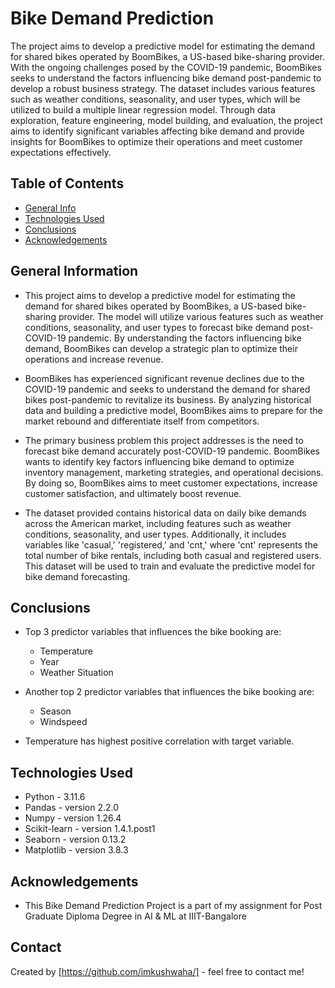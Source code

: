 # Bike Demand Prediction

The project aims to develop a predictive model for estimating the demand for shared bikes operated by BoomBikes, a US-based bike-sharing provider. With the ongoing challenges posed by the COVID-19 pandemic, BoomBikes seeks to understand the factors influencing bike demand post-pandemic to develop a robust business strategy. The dataset includes various features such as weather conditions, seasonality, and user types, which will be utilized to build a multiple linear regression model. Through data exploration, feature engineering, model building, and evaluation, the project aims to identify significant variables affecting bike demand and provide insights for BoomBikes to optimize their operations and meet customer expectations effectively.

## Table of Contents
* [General Info](#general-information)
* [Technologies Used](#technologies-used)
* [Conclusions](#conclusions)
* [Acknowledgements](#acknowledgements)


## General Information
- This project aims to develop a predictive model for estimating the demand for shared bikes operated by BoomBikes, a US-based bike-sharing provider. The model will utilize various features such as weather conditions, seasonality, and user types to forecast bike demand post-COVID-19 pandemic. By understanding the factors influencing bike demand, BoomBikes can develop a strategic plan to optimize their operations and increase revenue.

- BoomBikes has experienced significant revenue declines due to the COVID-19 pandemic and seeks to understand the demand for shared bikes post-pandemic to revitalize its business. By analyzing historical data and building a predictive model, BoomBikes aims to prepare for the market rebound and differentiate itself from competitors.


- The primary business problem this project addresses is the need to forecast bike demand accurately post-COVID-19 pandemic. BoomBikes wants to identify key factors influencing bike demand to optimize inventory management, marketing strategies, and operational decisions. By doing so, BoomBikes aims to meet customer expectations, increase customer satisfaction, and ultimately boost revenue.


- The dataset provided contains historical data on daily bike demands across the American market, including features such as weather conditions, seasonality, and user types. Additionally, it includes variables like 'casual,' 'registered,' and 'cnt,' where 'cnt' represents the total number of bike rentals, including both casual and registered users. This dataset will be used to train and evaluate the predictive model for bike demand forecasting.


## Conclusions
- Top 3 predictor variables that influences the bike booking are:
  - Temperature
  - Year
  - Weather Situation

- Another top 2 predictor variables that influences the bike booking are:
  - Season 
  - Windspeed

- Temperature has highest positive correlation with target variable.

## Technologies Used
- Python - 3.11.6
- Pandas - version 2.2.0
- Numpy - version 1.26.4
- Scikit-learn - version 1.4.1.post1
- Seaborn - version 0.13.2
- Matplotlib - version 3.8.3


## Acknowledgements
- This Bike Demand Prediction Project is a part of my assignment for Post Graduate Diploma Degree in AI & ML at IIIT-Bangalore

## Contact
Created by [https://github.com/imkushwaha/] - feel free to contact me!